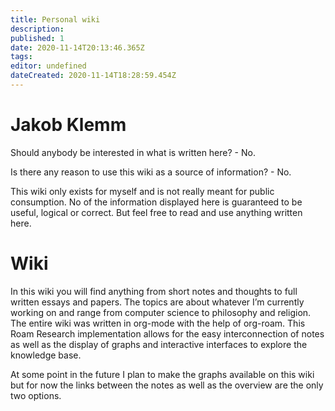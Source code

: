 ```yaml
---
title: Personal wiki
description: 
published: 1
date: 2020-11-14T20:13:46.365Z
tags: 
editor: undefined
dateCreated: 2020-11-14T18:28:59.454Z
---
```


# Jakob Klemm
Should anybody be interested in what is written here? - No.

Is there any reason to use this wiki as a source of information? - No.

This wiki only exists for myself and is not really meant for public consumption. No of the information displayed here is guaranteed to be useful, logical or correct. But feel free to read and use anything written here.

# Wiki
In this wiki you will find anything from short notes and thoughts to full written essays and papers. The topics are about whatever I’m currently working on and range from computer science to philosophy and religion. The entire wiki was written in org-mode with the help of org-roam. This Roam Research implementation allows for the easy interconnection of notes as well as the display of graphs and interactive interfaces to explore the knowledge base.

At some point in the future I plan to make the graphs available on this wiki but for now the links between the notes as well as the overview are the only two options.